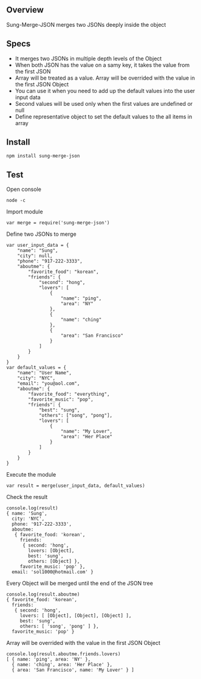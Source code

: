 ## Overview
Sung-Merge-JSON merges two JSONs deeply inside the object

## Specs
* It merges two JSONs in multiple depth levels of the Object
* When both JSON has the value on a samy key, it takes the value from the first JSON
* Array will be treated as a value. Array will be overrided with the value in the first JSON Object
* You can use it when you need to add up the default values into the user input data
* Second values will be used only when the first values are undefined or null
* Define representative object to set the default values to the all items in array

## Install
```
npm install sung-merge-json
```

## Test
Open console
```
node -c
```

Import module
```
var merge = require('sung-merge-json')
```

Define two JSONs to merge
```
var user_input_data = {
	"name": "Sung",
	"city": null,
	"phone": "917-222-3333",
	"aboutme": {
		"favorite_food": "korean",
		"friends": {
			"second": "hong",
			"lovers": [
				{
					"name": "ping",
					"area": "NY"
				}, 
				{
					"name": "ching"
				}, 
				{
					"area": "San Francisco"
				}
			]
		}
	}
}
var default_values = {
	"name": "User Name",
	"city": "NYC",
	"email": "you@aol.com",
	"aboutme": {
		"favorite_food": "everything",
		"favorite_music": "pop",
		"friends": {
			"best": "sung",
			"others": ["song", "pong"],
			"lovers": [
				{
					"name": "My Lover",
					"area": "Her Place"
				}
			]
		}
	}
}
```

Execute the module
```
var result = merge(user_input_data, default_values)
```

Check the result
```
console.log(result)
{ name: 'Sung',
  city: 'NYC',
  phone: '917-222-3333',
  aboutme:
   { favorite_food: 'korean',
     friends:
      { second: 'hong',
        lovers: [Object],
        best: 'sung',
        others: [Object] },
     favorite_music: 'pop' },
  email: 'sol1000@hotmail.com' }
```

Every Object will be merged until the end of the JSON tree
```
console.log(result.aboutme)
{ favorite_food: 'korean',
  friends:
   { second: 'hong',
     lovers: [ [Object], [Object], [Object] ],
     best: 'sung',
     others: [ 'song', 'pong' ] },
  favorite_music: 'pop' }
```

Array will be overrided with the value in the first JSON Object
```
console.log(result.aboutme.friends.lovers)
[ { name: 'ping', area: 'NY' },
  { name: 'ching', area: 'Her Place' },
  { area: 'San Francisco', name: 'My Lover' } ]
```
